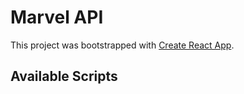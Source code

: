 # Marvel API 

This project was bootstrapped with [Create React App](https://github.com/facebook/create-react-app).

## Available Scripts




